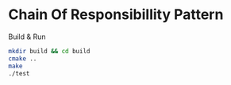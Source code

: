 # Chain Of Responsibillity Pattern


Build & Run
```bash
mkdir build && cd build
cmake ..
make
./test
```